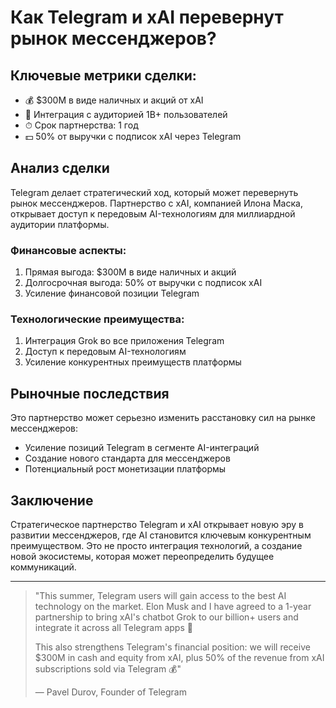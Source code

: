 # Как Telegram и xAI перевернут рынок мессенджеров?

## Ключевые метрики сделки:
- 💰 $300M в виде наличных и акций от xAI
- 📱 Интеграция с аудиторией 1B+ пользователей
- ⏱ Срок партнерства: 1 год
- 💵 50% от выручки с подписок xAI через Telegram

## Анализ сделки

Telegram делает стратегический ход, который может перевернуть рынок мессенджеров. Партнерство с xAI, компанией Илона Маска, открывает доступ к передовым AI-технологиям для миллиардной аудитории платформы.

### Финансовые аспекты:
1. Прямая выгода: $300M в виде наличных и акций
2. Долгосрочная выгода: 50% от выручки с подписок xAI
3. Усиление финансовой позиции Telegram

### Технологические преимущества:
1. Интеграция Grok во все приложения Telegram
2. Доступ к передовым AI-технологиям
3. Усиление конкурентных преимуществ платформы

## Рыночные последствия

Это партнерство может серьезно изменить расстановку сил на рынке мессенджеров:
- Усиление позиций Telegram в сегменте AI-интеграций
- Создание нового стандарта для мессенджеров
- Потенциальный рост монетизации платформы

## Заключение

Стратегическое партнерство Telegram и xAI открывает новую эру в развитии мессенджеров, где AI становится ключевым конкурентным преимуществом. Это не просто интеграция технологий, а создание новой экосистемы, которая может переопределить будущее коммуникаций.

---

> "This summer, Telegram users will gain access to the best AI technology on the market. Elon Musk and I have agreed to a 1-year partnership to bring xAI's chatbot Grok to our billion+ users and integrate it across all Telegram apps 🤝
> 
> This also strengthens Telegram's financial position: we will receive $300M in cash and equity from xAI, plus 50% of the revenue from xAI subscriptions sold via Telegram 💰"
> 
> — Pavel Durov, Founder of Telegram 